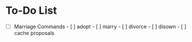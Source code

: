 # To-Do List

- [ ] Marriage Commands
      - [ ] adopt
      - [ ] marry
      - [ ] divorce
      - [ ] disown
      - [ ] cache proposals
